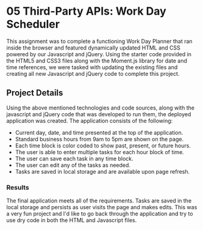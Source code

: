 # 05 Third-Party APIs: Work Day Scheduler

This assignment was to complete a functioning Work Day Planner that ran inside the browser and featured dynamically updated HTML and CSS powered by our Javascript and jQuery. Using the starter code provided in the HTML5 and CSS3 files along with the Moment.js library for date and time references, we were tasked with updating the existing files and creating all new Javascript and jQuery code to complete this project.


## Project Details
Using the above mentioned technologies and code sources, along with the javascript and jQuery code that was developed to run them, the deployed application was created. The application consists of the following:

 - Current day, date, and time presented at the top of the application.
 - Standard business hours from 9am to 5pm are shown on the page.
 - Each time block is color coded to show past, present, or future hours.
 - The user is able to enter multiple tasks for each hour block of time.
 - The user can save each task in any time block.
 - The user can edit any of the tasks as needed.
 - Tasks are saved in local storage and are available upon page refresh.
 
 ### Results
 The final application meets all of the requirements. Tasks are saved in the local storage and persists as user visits the page and makes edits. This was a very fun project and I'd like to go back through the application and try to use dry code in both the HTML and Javascript files.